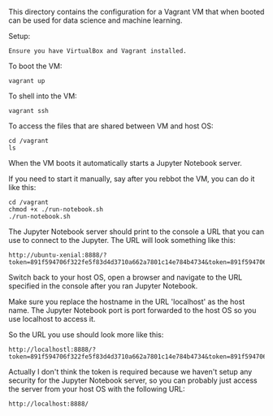 This directory contains the configuration for a Vagrant VM that when booted can be used for data science and machine learning.

Setup:

    Ensure you have VirtualBox and Vagrant installed.

To boot the VM:

    vagrant up

To shell into the VM:

    vagrant ssh

To access the files that are shared between VM and host OS:

    cd /vagrant
    ls

When the VM boots it automatically starts a Jupyter Notebook server.

If you need to start it manually, say after you rebbot the VM, you can do it like this:

    cd /vagrant
    chmod +x ./run-notebook.sh
    ./run-notebook.sh

The Jupyter Notebook server should print to the console a URL that you can use to connect to the Jupyter. The URL will look something like this:

    http://ubuntu-xenial:8888/?token=891f594706f322fe5f83d4d3710a662a7801c14e784b4734&token=891f594706f322fe5f83d4d3710a662a7801c14e784b4734

Switch back to your host OS, open a browser and navigate to the URL specified in the console after you ran Jupyter Notebook.

Make sure you replace the hostname in the URL 'localhost' as the host name. The Jupyter Notebook port is port forwarded to the host OS so you use localhost to access it.

So the URL you use should look more like this:

    http://localhostl:8888/?token=891f594706f322fe5f83d4d3710a662a7801c14e784b4734&token=891f594706f322fe5f83d4d3710a662a7801c14e784b4734

Actually I don't think the token is required because we haven't setup any security for the Jupyter Notebook server, so you can probably just access the server from your host OS with the following URL:

    http://localhost:8888/

